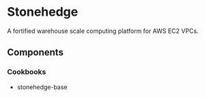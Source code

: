 Stonehedge
==========

A fortified warehouse scale computing platform for AWS EC2 VPCs.


Components
----------


### Cookbooks
  - stonehedge-base
